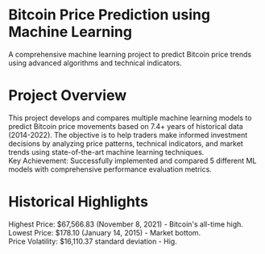 # Bitcoin Price Prediction using Machine Learning <br>
A comprehensive machine learning project to predict Bitcoin price trends using advanced algorithms and technical indicators. <br>
# Project Overview <br>
This project develops and compares multiple machine learning models to predict Bitcoin price movements based on 7.4+ years of historical data (2014-2022). The objective is to help traders make informed investment decisions by analyzing price patterns, technical indicators, and market trends using state-of-the-art machine learning techniques. <br>
Key Achievement: Successfully implemented and compared 5 different ML models with comprehensive performance evaluation metrics. <br>
# Historical Highlights
Highest Price: $67,566.83 (November 8, 2021) - Bitcoin's all-time high. <br>
Lowest Price: $178.10 (January 14, 2015) - Market bottom. <br>
Price Volatility: $16,110.37 standard deviation - Hig. <br>
